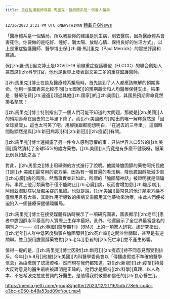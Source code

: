 ```yaml
---
title: 重症監護醫師保羅·馬里克：醫療體系是一個害人騙局
---
```

`12/26/2023 2:21 PM UTC GNEWSTAIWAN` [轉載自GNews](https://gnews.org/articles/2153442)



「醫療體系是一個騙局，所以我給你的建議是別生病，別去醫院，因為醫療體系會害死你。你要做的是吃好、睡好、曬太陽、放鬆心情、保持良好的生活方式」。以上是重症監護醫師、醫學博士保[[zh:羅·馬]]里克（Paul Merrick）的震撼評論和建議。  

保[[zh:羅·馬]]里克博士是COVID-19 前線重症監護聯盟（FLCCC）的聯合創始人兼首席[[zh:科學]]官，他也是世界上發表論文第二多的重症監護醫師。

  

[[zh:馬里克]]博士在談及醫療體系騙局時，首先談到了人人都應該瞭解的預期壽命。他用一張圖表來比較不同[[zh:國家]]的預期壽命和人均醫療保健支出。結果是：醫療花費[[zh:遠遠]]超過其他[[zh:國家]]的[[zh:美國]]，其國民預期壽命竟然排名墊底！

  

[[zh:馬里克]]博士特別指出了一個人們可能不知道的大問題，那就是[[zh:美國]]人的預期壽命在過去的三年里下降了，而[[zh:美國政府]]給出的唯一解釋竟然是「因全球變暖」。這也太可笑了吧，用腳後跟都能想明白，「在過去的三年里」，這個時間點顯然是與[[zh:新冠病毒]]和[[zh:新冠]][[zh:疫苗]]有關。

  

[[zh:馬里克]]博士還揭露了另一件令人感到恐懼的事：只佔世界人口5%的[[zh:美國]]竟然消耗了全球55%的處方藥物。[[zh:美國]]人究竟是有多麼不健康呀，服藥比例竟如此之高？

  

對此，[[zh:馬里克]]博士用舉例的方式進行了說明。他說降膽固醇的藥物阿托伐他汀是[[zh:美國]]最常用的處方藥，因為有一種普遍的看法稱，降低膽固醇能減少患[[zh:心臟]]病的風險。然而事實並非如此，所謂的「膽固醇神話」被證明就是個騙局。事實上他汀類藥物不僅不能防止[[zh:心臟]]病，反而會增加患[[zh:糖尿病]]、阿爾茲海默症以及痴呆症的風險。也就是說，[[zh:美國]]最常見的他汀類處方藥不僅無用且有大害，其副作用所導致的疾病又需服用其他藥物來治療，由此人們便被迫陷入一個醫療保健循環騙局。

  

[[zh:馬里克]]博士在接受媒體採訪時展示了一項研究圖表，圖表顯示[[zh:老年]]患者中膽固醇水平最高的人實際上生存率最好。此外，他還展示了全世界最富盛名的期刊之一——《[[zh:英國]]醫學期刊》（BMJ）上的一項驚人研究。該研究指出，[[zh:老年]]人群中低密度脂蛋白膽固醇與[[zh:死亡率]]之間並無關聯，甚至是有逆關聯。並且服用膽固醇藥物對[[zh:老年]]患者的[[zh:死亡率]]並不產生影響。

  

值得一提的是，[[zh:馬里克]]博士因對[[zh:新冠]][[zh:疫苗]]持不同意見而受到排斥。今年[[zh:8月]]他被[[zh:美國]]內科醫學委員會以「傳播虛假或不準確的醫學信息」為由撤銷了認證資格。然而現在我們都知道，對[[zh:新冠]][[zh:疫苗]]持最大反對意見的醫生最終被證明是正確的，他們才是堅持[[zh:科學]]真理、以人為本、不忘希波克拉底誓詞的好醫生，是值得我們敬重和信任的[[zh:良心醫生]]。


https://media.gettr.com/group8/getter/2023/12/21/16/5db778e5-cc4c-e3bc-d050-b48a53ad09cf/out.mp4


